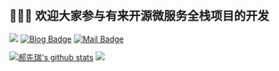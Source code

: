 


##  👋👋👋  欢迎大家参与有来开源微服务全栈项目的开发

[![](https://img.shields.io/github/stars/hxrui/youlai-mall?style=flat-square&label=Stars&logo=github)](https://github.com/hxrui/youlai-mall) [![Blog Badge](https://img.shields.io/badge/blog-370k+%20pageview-brightgreen)](https://www.cnblogs.com/haoxianrui/) [![Mail Badge](https://img.shields.io/badge/-youlaitech@163.com-c14438?style=flat-square&logo=Gmail&logoColor=white&link=mailto:youlaitech@163.com)](mailto:youlaitech@163.com)

[![郝先瑞's github stats](https://github-readme-stats.vercel.app/api?username=hxrui&hide=contribs,prs&show_icons=true&hide_border=true&title_color=ffffff&text_color=ffffff&icon_color=ffffff&include_all_commits=true&bg_color=0,240b36,c31432)](https://github.com/hxrui/youlai-mall)
![](https://raw.githubusercontent.com/hxrui/hxrui/3bfd50e52607a7b30cea01454fe71f71f8084485/assets/github-contribution-grid-snake.svg)
